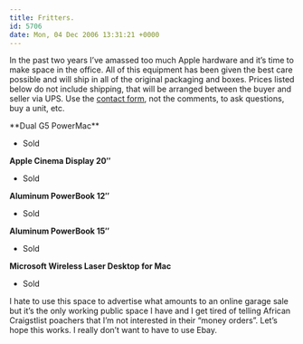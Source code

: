 ```yaml
---
title: Fritters.
id: 5706
date: Mon, 04 Dec 2006 13:31:21 +0000
---
```


In the past two years I’ve amassed too much Apple hardware and it’s time to make space in the office. All of this equipment has been given the best care possible and will ship in all of the original packaging and boxes. Prices listed below do not include shipping, that will be arranged between the buyer and seller via <span class="caps">UPS</span>. Use the [contact form](https://www.airbagindustries.com/contact.php), not the comments, to ask questions, buy a unit, etc.

<div class="block">**Dual G5 PowerMac**


- Sold


**Apple Cinema Display 20″**


- Sold


**Aluminum PowerBook 12″**


- Sold


**Aluminum PowerBook 15″**


- Sold


**Microsoft Wireless Laser Desktop for Mac**


- Sold

</div>

I hate to use this space to advertise what amounts to an online garage sale but it’s the only working public space I have and I get tired of telling African Craigstlist poachers that I’m not interested in their “money orders”. Let’s hope this works. I really don’t want to have to use Ebay.





